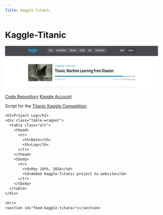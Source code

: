 ```yaml
---
Title: Kaggle-Titanic
---
```


<div id="main">
  <div class="inner">
    <h1>Kaggle-Titanic</h1>
    <span class="image main"><img src="./themes/phantom/images/projects/kaggle-titanicbanner.png" alt="" /></span>
    <p><a href="https://github.com/rmcminn/Kaggle-Titanic/" class="button special icon fa-github">Code Repository</a>
    <a href="https://www.kaggle.com/mcminnra" class="button special icon fa-Kaggle">Kaggle Account</a></p>
    <p>Script for the <a href="https://www.kaggle.com/c/titanic">Titanic Kaggle Competition</a></p>

    <h2>Project Log</h2>
    <div class="table-wrapper">
      <table class="alt">
        <thead>
          <tr>
            <th>Date</th>
            <th>Log</th>
          </tr>
        </thead>
        <tbody>
          <tr>
            <td>May 18th, 2016</td>
            <td>Added Kaggle-Titanic project to website</td>
          </tr>
        </tbody>
      </table>
    </div>

    <hr/>
    <section id="feed-kaggle-titanic"></section>
  </div>
</div>
